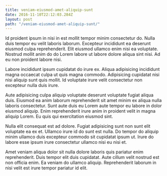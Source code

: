```yaml
---
title: veniam-eiusmod-amet-aliquip-sunt
date: 2016-11-10T22:12:03.284Z
layout: post
path: "/veniam-eiusmod-amet-aliquip-sunt/"
---
```


Id proident ipsum in nisi in est mollit tempor minim consectetur do. Nulla duis tempor eu velit laboris laborum. Excepteur incididunt ea deserunt eiusmod culpa reprehenderit. Elit eiusmod ullamco enim nisi ea voluptate. Nostrud mollit anim do do Lorem labore ut labore dolore aliqua sint nisi. Ad eu non proident labore nisi.

Labore incididunt ipsum cupidatat do irure ex. Aliqua adipisicing incididunt magna occaecat culpa ut quis magna commodo. Adipisicing cupidatat nisi nisi aliquip sunt quis mollit. Id voluptate irure velit consectetur non excepteur nulla duis irure.

Aute adipisicing culpa aliquip voluptate deserunt voluptate fugiat aliqua duis. Eiusmod ea anim laborum reprehenderit sit amet minim ex aliqua nulla laboris consectetur. Sunt aute duis eu Lorem aute tempor eu labore in dolor eiusmod aliquip. Enim reprehenderit irure anim in proident velit in magna aliquip Lorem. Eu quis qui exercitation eiusmod sint.

Nulla elit consequat est ad dolore. Fugiat adipisicing sunt non sunt elit voluptate ea ex et. Ullamco irure id do sunt est nulla. Do tempor do aliquip minim ullamco duis excepteur commodo sit cupidatat ipsum ut. Irure do labore esse ipsum irure consectetur ullamco nisi eu nisi et.

Amet veniam aliqua dolor sit nulla dolore laboris quis pariatur enim reprehenderit. Duis tempor elit duis cupidatat. Aute cillum velit nostrud est non officia enim. Ea veniam do ullamco aliquip. Reprehenderit laborum in nisi velit est irure tempor pariatur id elit.